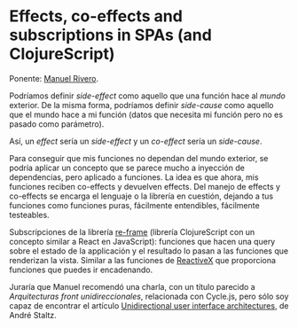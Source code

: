 # Effects, co-effects and subscriptions in SPAs (and ClojureScript)

Ponente: [Manuel Rivero](https://twitter/trikitrok).

Podríamos definir *side-effect* como aquello que una función hace al *mundo* exterior. De la misma forma,
podríamos definir *side-cause* como aquello que el mundo hace a mi función (datos que necesita mi función
pero no es pasado como parámetro).

Así, un *effect* sería un *side-effect* y un *co-effect* sería un *side-cause*.

Para conseguir que mis funciones no dependan del mundo exterior, se podría aplicar un concepto que se parece mucho a
inyección de dependencias, pero aplicado a funciones. La idea es que ahora, mis funciones reciben co-effects y devuelven
effects. Del manejo de effects y co-effects se encarga el lenguaje o la librería en cuestión, dejando a tus funciones como
funciones puras, fácilmente entendibles, fácilmente testeables.

Subscripciones de la librería [re-frame](https://github.com/Day8/re-frame) (librería ClojureScript con un concepto similar
a React en JavaScript): funciones que hacen una query sobre el estado de la applicación y el resultado lo pasan
a las funciones que renderizan la vista.
Similar a las funciones de [ReactiveX](/blog/2017/12/12/programacion-reactiva-javascript/) que proporciona funciones que
puedes ir encadenando.

Juraría que Manuel recomendó una charla, con un título parecido a *Arquitecturas front unidireccionales*, relacionada
con Cycle.js, pero sólo soy capaz de encontrar el artículo
[Unidirectional user interface architectures](https://staltz.com/unidirectional-user-interface-architectures.html),
de André Staltz.

